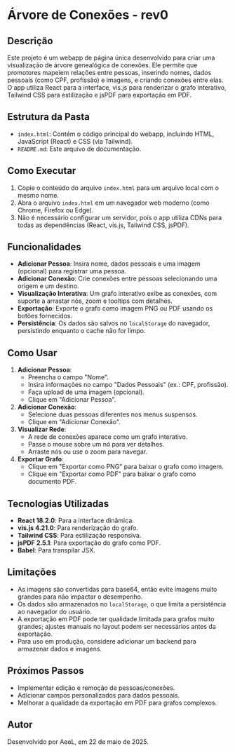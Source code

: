 # Árvore de Conexões - rev0

## Descrição
Este projeto é um webapp de página única desenvolvido para criar uma visualização de árvore genealógica de conexões. Ele permite que promotores mapeiem relações entre pessoas, inserindo nomes, dados pessoais (como CPF, profissão) e imagens, e criando conexões entre elas. O app utiliza React para a interface, vis.js para renderizar o grafo interativo, Tailwind CSS para estilização e jsPDF para exportação em PDF.

## Estrutura da Pasta
- `index.html`: Contém o código principal do webapp, incluindo HTML, JavaScript (React) e CSS (via Tailwind).
- `README.md`: Este arquivo de documentação.

## Como Executar
1. Copie o conteúdo do arquivo `index.html` para um arquivo local com o mesmo nome.
2. Abra o arquivo `index.html` em um navegador web moderno (como Chrome, Firefox ou Edge).
3. Não é necessário configurar um servidor, pois o app utiliza CDNs para todas as dependências (React, vis.js, Tailwind CSS, jsPDF).

## Funcionalidades
- **Adicionar Pessoa**: Insira nome, dados pessoais e uma imagem (opcional) para registrar uma pessoa.
- **Adicionar Conexão**: Crie conexões entre pessoas selecionando uma origem e um destino.
- **Visualização Interativa**: Um grafo interativo exibe as conexões, com suporte a arrastar nós, zoom e tooltips com detalhes.
- **Exportação**: Exporte o grafo como imagem PNG ou PDF usando os botões fornecidos.
- **Persistência**: Os dados são salvos no `localStorage` do navegador, persistindo enquanto o cache não for limpo.

## Como Usar
1. **Adicionar Pessoa**:
   - Preencha o campo "Nome".
   - Insira informações no campo "Dados Pessoais" (ex.: CPF, profissão).
   - Faça upload de uma imagem (opcional).
   - Clique em "Adicionar Pessoa".
2. **Adicionar Conexão**:
   - Selecione duas pessoas diferentes nos menus suspensos.
   - Clique em "Adicionar Conexão".
3. **Visualizar Rede**:
   - A rede de conexões aparece como um grafo interativo.
   - Passe o mouse sobre um nó para ver detalhes.
   - Arraste nós ou use o zoom para navegar.
4. **Exportar Grafo**:
   - Clique em "Exportar como PNG" para baixar o grafo como imagem.
   - Clique em "Exportar como PDF" para baixar o grafo como documento PDF.

## Tecnologias Utilizadas
- **React 18.2.0**: Para a interface dinâmica.
- **vis.js 4.21.0**: Para renderização do grafo.
- **Tailwind CSS**: Para estilização responsiva.
- **jsPDF 2.5.1**: Para exportação do grafo como PDF.
- **Babel**: Para transpilar JSX.

## Limitações
- As imagens são convertidas para base64, então evite imagens muito grandes para não impactar o desempenho.
- Os dados são armazenados no `localStorage`, o que limita a persistência ao navegador do usuário.
- A exportação em PDF pode ter qualidade limitada para grafos muito grandes; ajustes manuais no layout podem ser necessários antes da exportação.
- Para uso em produção, considere adicionar um backend para armazenar dados e imagens.

## Próximos Passos
- Implementar edição e remoção de pessoas/conexões.
- Adicionar campos personalizados para dados pessoais.
- Melhorar a qualidade da exportação em PDF para grafos complexos.

## Autor
Desenvolvido por AeeL, em 22 de maio de 2025.